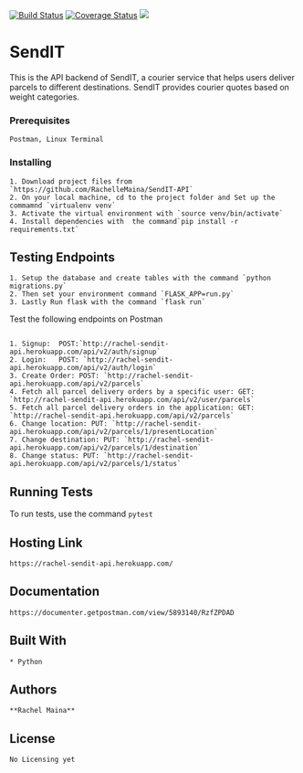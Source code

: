 [![Build Status](https://travis-ci.org/RachelleMaina/SendIT-API.svg?branch=challenge-3)](https://travis-ci.org/RachelleMaina/SendIT-API) [![Coverage Status](https://coveralls.io/repos/github/RachelleMaina/SendIT-API/badge.svg?branch=api)](https://coveralls.io/github/RachelleMaina/SendIT-API?branch=api) <a href="https://codeclimate.com/github/RachelleMaina/SendIT-API/maintainability"><img src="https://api.codeclimate.com/v1/badges/bb166ed9f2d15ef34fa0/maintainability" /></a>

# SendIT

This is the API backend of SendIT, a courier service that helps users deliver parcels to different destinations. SendIT
provides courier quotes based on weight categories.

### Prerequisites
```
Postman, Linux Terminal
```

### Installing
```
1. Download project files from `https://github.com/RachelleMaina/SendIT-API`
2. On your local machine, cd to the project folder and Set up the commamnd `virtualenv venv`
3. Activate the virtual environment with `source venv/bin/activate`
4. Install dependencies with  the command`pip install -r requirements.txt`
```

## Testing Endpoints
```
1. Setup the database and create tables with the command `python migrations.py`
2. Then set your environment command `FLASK_APP=run.py`
3. Lastly Run flask with the command `flask run`
```

  Test the following endpoints on Postman
  ```

1. Signup:  POST:`http://rachel-sendit-api.herokuapp.com/api/v2/auth/signup`
2. Login:   POST: `http://rachel-sendit-api.herokuapp.com/api/v2/auth/login`
3. Create Order: POST: `http://rachel-sendit-api.herokuapp.com/api/v2/parcels`
4. Fetch all parcel delivery orders by a specific user: GET: `http://rachel-sendit-api.herokuapp.com/api/v2/user/parcels`
5. Fetch all parcel delivery orders in the application: GET: `http://rachel-sendit-api.herokuapp.com/api/v2/parcels`
6. Change location: PUT: `http://rachel-sendit-api.herokuapp.com/api/v2/parcels/1/presentLocation`
7. Change destination: PUT: `http://rachel-sendit-api.herokuapp.com/api/v2/parcels/1/destination`
8. Change status: PUT: `http://rachel-sendit-api.herokuapp.com/api/v2/parcels/1/status`
```

## Running Tests
To run tests, use the command `pytest`

## Hosting Link
```
https://rachel-sendit-api.herokuapp.com/
```

## Documentation
```
https://documenter.getpostman.com/view/5893140/RzfZPDAD
```

## Built With
```
* Python
```

## Authors
```
**Rachel Maina** 
```


## License
```
No Licensing yet
```






